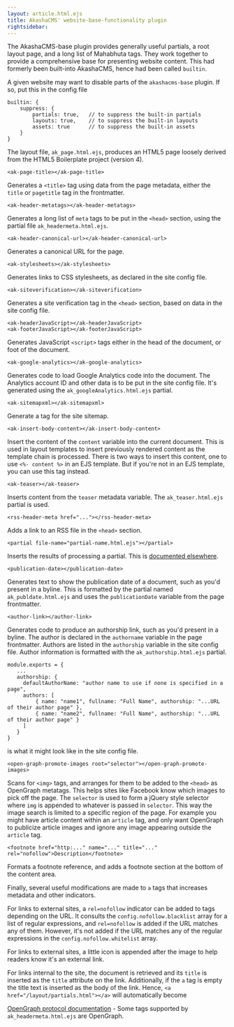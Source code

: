 ```yaml
---
layout: article.html.ejs
title: AkashaCMS' website-base-functionality plugin
rightsidebar:
---
```


The AkashaCMS-base plugin provides generally useful partials, a root layout page, and a long list of Mahabhuta tags.  They work together to provide a comprehensive base for presenting website content.  This had formerly been built-into AkashaCMS, hence had been called `builtin`.

A given website may want to disable parts of the `akashacms-base` plugin.  If so, put this in the config file

```
builtin: {
    suppress: {
        partials: true,   // to suppress the built-in partials
        layouts: true,    // to suppress the built-in layouts
        assets: true      // to suppress the built-in assets
    }
}
```

The layout file, `ak_page.html.ejs`, produces an HTML5 page loosely derived from the HTML5 Boilerplate project (version 4).

    <ak-page-title></ak-page-title>

Generates a `<title>` tag using data from the page metadata, either the `title` or `pagetitle` tag in the frontmatter.

    <ak-header-metatags></ak-header-metatags>

Generates a long list of `meta` tags to be put in the `<head>` section, using the partial file `ak_headermeta.html.ejs`.

    <ak-header-canonical-url></ak-header-canonical-url>

Generates a canonical URL for the page.

    <ak-stylesheets></ak-stylesheets>

Generates links to CSS stylesheets, as declared in the site config file.

    <ak-siteverification></ak-siteverification>

Generates a site verification tag in the `<head>` section, based on data in the site config file.

    <ak-headerJavaScript></ak-headerJavaScript>
    <ak-footerJavaScript></ak-footerJavaScript>

Generates JavaScript `<script>` tags either in the head of the document, or foot of the document.

    <ak-google-analytics></ak-google-analytics>

Generates code to load Google Analytics code into the document.  The Analytics account ID and other data is to be put in the site config file.  It's generated using the `ak_googleAnalytics.html.ejs` partial.

    <ak-sitemapxml></ak-sitemapxml>

Generate a tag for the site sitemap.

    <ak-insert-body-content></ak-insert-body-content>

Insert the content of the `content` variable into the current document.  This is used in layout templates to insert previously rendered content as the template chain is processed.  There is two ways to insert this content, one to use `<%- content %>` in an EJS template.  But if you're not in an EJS template, you can use this tag instead.

    <ak-teaser></ak-teaser>

Inserts content from the `teaser` metadata variable.  The `ak_teaser.html.ejs` partial is used.

    <rss-header-meta href="..."></rss-header-meta>

Adds a link to an RSS file in the `<head>` section.

    <partial file-name="partial-name.html.ejs"></partial>

Inserts the results of processing a partial.  This is [documented elsewhere](/layout/partials.html).

    <publication-date></publication-date>

Generates text to show the publication date of a document, such as you'd present in a byline.  This is formatted by the partial named `ak_publdate.html.ejs` and uses the `publicationDate` variable from the page frontmatter.  

    <author-link></author-link>

Generates code to produce an authorship link, such as you'd present in a byline.  The author is declared in the `authorname` variable in the page frontmatter.  Authors are listed in the `authorship` variable in the site config file.  Author information is formatted with the `ak_authorship.html.ejs` partial.

    module.exports = {
       ...
       authorship: {
         defaultAuthorName: "author name to use if none is specified in a page",
         authors: [
             { name: "name1", fullname: "Full Name", authorship: "...URL of their author page" },
             { name: "name2", fullname: "Full Name", authorship: "...URL of their author page" }
         ]
       }
    }

is what it might look like in the site config file.

    <open-graph-promote-images root="selector"></open-graph-promote-images>

Scans for `<img>` tags, and arranges for them to be added to the `<head>` as OpenGraph metatags.  This helps sites like Facebook know which images to pick off the page.  The `selector` is used to form a jQuery style selector where `img` is appended to whatever is passed in `selector`.  This way the image search is limited to a specific region of the page.  For example you might have article content within an `article` tag, and only want OpenGraph to publicize article images and ignore any image appearing outside the `article` tag.

    <footnote href="http:..." name="..." title="..." rel="nofollow">Description</footnote>

Formats a footnote reference, and adds a footnote section at the bottom of the content area.

Finally, several useful modifications are made to `a` tags that increases metadata and other indicators.

For links to external sites, a `rel=nofollow` indicator can be added to tags depending on the URL.  It consults the `config.nofollow.blacklist` array for a list of regular expressions, and `rel=nofollow` is added if the URL matches any of them.  However, it's not added if the URL matches any of the regular expressions in the `config.nofollow.whitelist` array.

For links to external sites, a little icon is appended after the image to help readers know it's an external link.

For links internal to the site, the document is retrieved and its `title` is inserted as the `title` attribute on the link.  Additionally, if the `a` tag is empty the title text is inserted as the body of the link.  Hence, `<a href="/layout/partials.html"></a>` will automatically become <a href="/layout/partials.html"></a>

[OpenGraph protocol documentation](https://developers.facebook.com/docs/opengraph/) - Some tags supported by `ak_headermeta.html.ejs` are OpenGraph.